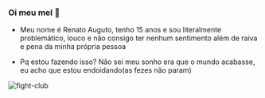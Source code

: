 ### Oi meu mel 👋

- Meu nome é Renato Auguto, tenho 15 anos e sou literalmente problemático, louco e não consigo ter nenhum sentimento além de raiva e pena da minha própria pessoa

- Pq estou fazendo isso? Não sei meu sonho era que o mundo acabasse, eu acho que estou endoidando(as fezes não param) 


![fight-club](https://github.com/spamzada/spamzada/assets/146108681/8034e287-87c0-484a-9db0-8970d755ac96)






